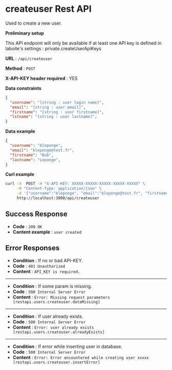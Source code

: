 # createuser Rest API

Used to create a new user.

**Preliminary setup**

This API endpoint will only be available if at least one API key is defined in laboite's settings : private.createUserApiKeys

**URL** : `/api/createuser`

**Method** : `POST`

**X-API-KEY header required** : YES

**Data constraints**

```json
{
  "username": "[string : user login name]",
  "email": "[string : user email]",
  "firstname": "[string : user firstname]",
  "lstname": "[string : user lastname]",
}
```

**Data example**

```json
{
  "username": "bleponge",
  "email": "bleponge@test.fr",
  "firstname": "Bob",
  "lastname": "Leponge",
}
```

**Curl example**

```bash
curl -X  POST -H "X-API-KEY: XXXXX-XXXXX-XXXXX-XXXXX-XXXXX" \
     -H "Content-Type: application/json" \
     -d '{"username":"bleponge", "email":"bleponge@test.fr", "firstname":"Bob", "lastname":"Leponge"}' \
     http://localhost:3000/api/createuser
```

## Success Response

- **Code** : `200 OK`
- **Content example** : `user created`

## Error Responses

- **Condition** : If no or bad API-KEY.
- **Code** : `401 Unauthorized`
- **Content** : `API_KEY is required.`

---

- **Condition** : If some param is missing.
- **Code** : `500 Internal Server Error`
- **Content** : `Error: Missing request parameters [restapi.users.createuser.dataMissing]`

---

- **Condition** : If user already exists.
- **Code** : `500 Internal Server Error`
- **Content** : `Error: user already exists [restapi.users.createuser.alreadyExists]`

---

- **Condition** : If error while inserting user in database.
- **Code** : `500 Internal Server Error`
- **Content** : `Error: Error encountered while creating user xxxxx [restapi.users.createuser.insertError]`
